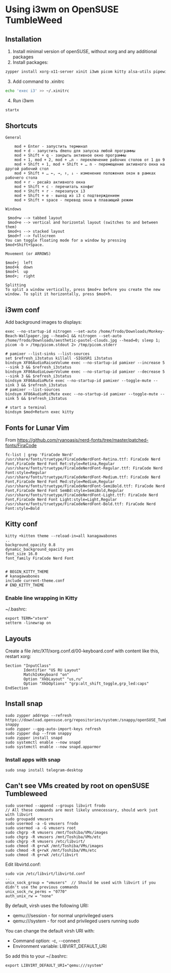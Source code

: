 # Using i3wm on OpenSUSE TumbleWeed
## Installation
1. Install minimal version of openSUSE, without xorg and any additional packages
2. Install packages:
```bash
zypper install xorg-x11-server xinit i3wm picom kitty alsa-utils pipewire-alsa firefox mpv iotop at-spi2-core nitrogen autoconf automake bison gcc zlib-devel gcc-c++
```
3. Add command to .xinitrc
```bash
echo 'exec i3' >> ~/.xinitrc
```
4. Run i3wm
```bash
startx
```
## Shortcuts
````
General

    mod + Enter - запустить терминал
    mod + d - запустить dmenu для запуска любой программы
    mod + Shift + q - закрыть активное окно программы
    mod + 1, mod + 2, mod + …n - переключение рабочих столов от 1 до 9
    mod + Shift + 1, mod + Shift + … n - перемещение активного окна на другой рабочий стол
    mod + Shift + … ←, →, ↑, ↓ - изменение положения окон в рамках рабочего стола
    mod + r - ресайз активного окна
    mod + Shift + c - перечитать конфиг
    mod + Shift + r - перезапуск i3
    mod + Shift + e - выход из i3 с подтверждением
    mod + Shift + space - перевод окна в плавающий режим

Windows

 $mod+w --> tabbed layout
 $mod+e --> vertical and horizontal layout (switches to and between them)
 $mod+s --> stacked layout
 $mod+f --> fullscreen
You can toggle floating mode for a window by pressing $mod+Shift+Space. 

Movement (or ARROWS)

$mod+j  left
$mod+k  down
$mod+l  up
$mod+;  right

Splitting
To split a window vertically, press $mod+v before you create the new window. To split it horizontally, press $mod+h.
````
## i3wm conf 
Add background images to displays:
````
exec --no-startup-id nitrogen --set-auto /home/frodo/Downloads/Monkey-Beach-Wallpaper.jpg --head=1 && nitrogen --set-auto /home/frodo/Downloads/aesthetic-pastel-clouds.jpg --head=0; sleep 1; picom -b > /tmp/picom.stdout 2> /tmp/picom.stderr

# pamixer --list-sinks --list-sources
set $refresh_i3status killall -SIGUSR1 i3status
bindsym XF86AudioRaiseVolume exec --no-startup-id pamixer --increase 5 --sink 3 && $refresh_i3status
bindsym XF86AudioLowerVolume exec --no-startup-id pamixer --decrease 5 --sink 3 && $refresh_i3status
bindsym XF86AudioMute exec --no-startup-id pamixer --toggle-mute --sink 3 && $refresh_i3status
# pamixer --list-sources
bindsym XF86AudioMicMute exec --no-startup-id pamixer --toggle-mute --sink 5 && $refresh_i3status

# start a terminal
bindsym $mod+Return exec kitty
````
## Fonts for Lunar Vim
From https://github.com/ryanoasis/nerd-fonts/tree/master/patched-fonts/FiraCode
````
fc-list | grep 'FiraCode Nerd'
/usr/share/fonts/truetype/FiraCodeNerdFont-Retina.ttf: FiraCode Nerd Font,FiraCode Nerd Font Ret:style=Retina,Regular
/usr/share/fonts/truetype/FiraCodeNerdFont-Regular.ttf: FiraCode Nerd Font:style=Regular
/usr/share/fonts/truetype/FiraCodeNerdFont-Medium.ttf: FiraCode Nerd Font,FiraCode Nerd Font Med:style=Medium,Regular
/usr/share/fonts/truetype/FiraCodeNerdFont-SemiBold.ttf: FiraCode Nerd Font,FiraCode Nerd Font SemBd:style=SemiBold,Regular
/usr/share/fonts/truetype/FiraCodeNerdFont-Light.ttf: FiraCode Nerd Font,FiraCode Nerd Font Light:style=Light,Regular
/usr/share/fonts/truetype/FiraCodeNerdFont-Bold.ttf: FiraCode Nerd Font:style=Bold
````
## Kitty conf
````
kitty +kitten theme --reload-in=all kanagawabones
..
background_opacity 0.8
dynamic_background_opacity yes
font_size 16.0
font_family FiraCode Nerd Font


# BEGIN_KITTY_THEME
# kanagawabones
include current-theme.conf
# END_KITTY_THEME
````
### Enable line wrapping in Kitty
~/.bashrc:
````
export TERM="xterm"
setterm -linewrap on
````
## Layouts
Create a file /etc/X11/xorg.conf.d/00-keyboard.conf with content like this, restart xorg:
````
Section "InputClass"
        Identifier "US RU Layout"
        MatchIsKeyboard "on"
        Option "XkbLayout" "us,ru"
        Option "XkbOptions" "grp:alt_shift_toggle,grp_led:caps"
EndSection
````

## Install snap
````
sudo zypper addrepo --refresh https://download.opensuse.org/repositories/system:/snappy/openSUSE_Tumbleweed snappy
sudo zypper --gpg-auto-import-keys refresh
sudo zypper dup --from snappy
sudo zypper install snapd
sudo systemctl enable --now snapd
sudo systemctl enable --now snapd.apparmor
````
### Install apps with snap
````
sudo snap install telegram-desktop
````
## Can't see VMs created by root on openSUSE Tumbleweed
````
sudo usermod --append --groups libvirt frodo
// All these commands are most likely unnecessary, should work just with libvirt
sudo groupadd vmusers
sudo usermod -a -G vmusers frodo
sudo usermod -a -G vmusers root
sudo chgrp -R vmusers /mnt/Toshiba/VMs/images
sudo chgrp -R vmusers /mnt/Toshiba/VMs/etc
sudo chgrp -R vmusers /etc/libvirt/
sudo chmod -R g+rwX /mnt/Toshiba/VMs/images
sudo chmod -R g+rwX /mnt/Toshiba/VMs/etc
sudo chmod -R g+rwX /etc/libvirt
````
Edit libvirtd.conf:
````
sudo vim /etc/libvirt/libvirtd.conf
..
unix_sock_group = "vmusers"  // Should be used with libvirt if you didn't use the previous commands
unix_sock_rw_perms = "0770"
auth_unix_rw = "none"
````
By default, virsh uses the following URI:

- qemu:///session - for normal unprivileged users
- qemu:///system - for root and privileged users running sudo

You can change the default virsh URI with:

- Command option: -c, --connect
- Environment variable: LIBVIRT_DEFAULT_URI

So add this to your ~/.bashrc:
````
export LIBVIRT_DEFAULT_URI="qemu:///system"
````

